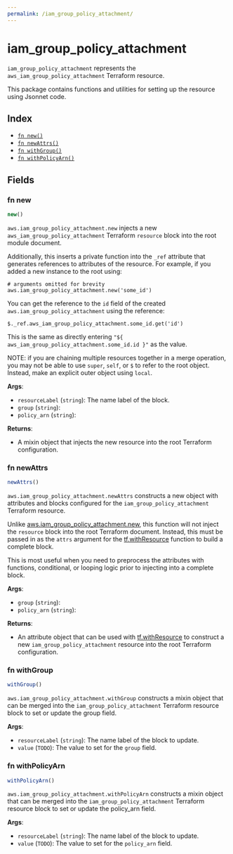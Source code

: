 ```yaml
---
permalink: /iam_group_policy_attachment/
---
```


# iam_group_policy_attachment

`iam_group_policy_attachment` represents the `aws_iam_group_policy_attachment` Terraform resource.



This package contains functions and utilities for setting up the resource using Jsonnet code.


## Index

* [`fn new()`](#fn-new)
* [`fn newAttrs()`](#fn-newattrs)
* [`fn withGroup()`](#fn-withgroup)
* [`fn withPolicyArn()`](#fn-withpolicyarn)

## Fields

### fn new

```ts
new()
```


`aws.iam_group_policy_attachment.new` injects a new `aws_iam_group_policy_attachment` Terraform `resource`
block into the root module document.

Additionally, this inserts a private function into the `_ref` attribute that generates references to attributes of the
resource. For example, if you added a new instance to the root using:

    # arguments omitted for brevity
    aws.iam_group_policy_attachment.new('some_id')

You can get the reference to the `id` field of the created `aws.iam_group_policy_attachment` using the reference:

    $._ref.aws_iam_group_policy_attachment.some_id.get('id')

This is the same as directly entering `"${ aws_iam_group_policy_attachment.some_id.id }"` as the value.

NOTE: if you are chaining multiple resources together in a merge operation, you may not be able to use `super`, `self`,
or `$` to refer to the root object. Instead, make an explicit outer object using `local`.

**Args**:
  - `resourceLabel` (`string`): The name label of the block.
  - `group` (`string`): 
  - `policy_arn` (`string`): 

**Returns**:
- A mixin object that injects the new resource into the root Terraform configuration.


### fn newAttrs

```ts
newAttrs()
```


`aws.iam_group_policy_attachment.newAttrs` constructs a new object with attributes and blocks configured for the `iam_group_policy_attachment`
Terraform resource.

Unlike [aws.iam_group_policy_attachment.new](#fn-iamgrouppolicyattachmentnew), this function will not inject the `resource`
block into the root Terraform document. Instead, this must be passed in as the `attrs` argument for the
[tf.withResource](https://github.com/tf-libsonnet/core/tree/main/docs#fn-withresource) function to build a complete block.

This is most useful when you need to preprocess the attributes with functions, conditional, or looping logic prior to
injecting into a complete block.

**Args**:
  - `group` (`string`): 
  - `policy_arn` (`string`): 

**Returns**:
  - An attribute object that can be used with [tf.withResource](https://github.com/tf-libsonnet/core/tree/main/docs#fn-withresource) to construct a new `iam_group_policy_attachment` resource into the root Terraform configuration.


### fn withGroup

```ts
withGroup()
```

`aws.iam_group_policy_attachment.withGroup` constructs a mixin object that can be merged into the `iam_group_policy_attachment`
Terraform resource block to set or update the group field.



**Args**:
  - `resourceLabel` (`string`): The name label of the block to update.
  - `value` (`TODO`): The value to set for the `group` field.


### fn withPolicyArn

```ts
withPolicyArn()
```

`aws.iam_group_policy_attachment.withPolicyArn` constructs a mixin object that can be merged into the `iam_group_policy_attachment`
Terraform resource block to set or update the policy_arn field.



**Args**:
  - `resourceLabel` (`string`): The name label of the block to update.
  - `value` (`TODO`): The value to set for the `policy_arn` field.
